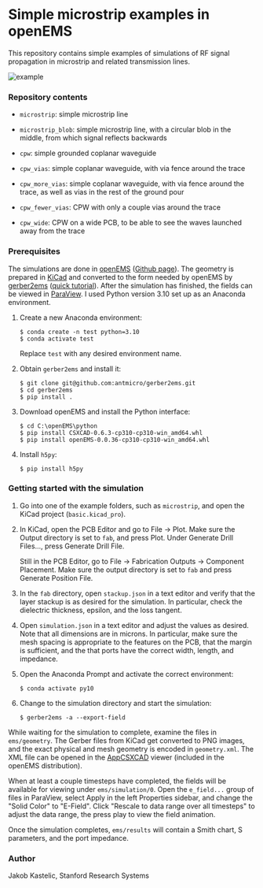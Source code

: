 # Simple microstrip examples in openEMS

This repository contains simple examples of simulations of RF signal propagation
in microstrip and related transmission lines.

![example](example.gif)

### Repository contents

- `microstrip`: simple microstrip line

- `microstrip_blob`: simple microstrip line, with a circular blob in the middle,
  from which signal reflects backwards

- `cpw`: simple grounded coplanar waveguide

- `cpw_vias`: simple coplanar waveguide, with via fence around the trace

- `cpw_more_vias`: simple coplanar waveguide, with via fence around the trace,
  as well as vias in the rest of the ground pour

- `cpw_fewer_vias`: CPW with only a couple vias around the trace

- `cpw_wide`: CPW on a wide PCB, to be able to see the waves launched
  away from the trace

### Prerequisites

The simulations are done in [openEMS](https://www.openems.de/)
([Github page](https://github.com/thliebig/openEMS)). The geometry is prepared
in [KiCad](https://www.kicad.org/) and converted to the form needed by openEMS
by [gerber2ems](https://github.com/antmicro/gerber2ems)
([quick tutorial](https://nuclearrambo.com/wordpress/gerber2ems-a-short-tutorial-to-simulate-your-pcbs-in-openems/)).
After the simulation has finished, the fields can be viewed in
[ParaView](https://www.paraview.org/). I used Python version 3.10 set up as an
Anaconda environment.

1. Create a new Anaconda environment:

       $ conda create -n test python=3.10
       $ conda activate test

   Replace `test` with any desired environment name.

2. Obtain `gerber2ems` and install it:

       $ git clone git@github.com:antmicro/gerber2ems.git
       $ cd gerber2ems
       $ pip install .

3. Download openEMS and install the Python interface:

       $ cd C:\openEMS\python
       $ pip install CSXCAD-0.6.3-cp310-cp310-win_amd64.whl
       $ pip install openEMS-0.0.36-cp310-cp310-win_amd64.whl

4. Install `h5py`:

       $ pip install h5py

### Getting started with the simulation

1. Go into one of the example folders, such as `microstrip`, and open the KiCad
   project (`basic.kicad_pro`).

2. In KiCad, open the PCB Editor and go to File → Plot. Make sure the Output
   directory is set to `fab`, and press Plot. Under Generate Drill Files...,
   press Generate Drill File.

   Still in the PCB Editor, go to File → Fabrication Outputs → Component
   Placement. Make sure the output directory is set to `fab` and press Generate
   Position File.

3. In the `fab` directory, open `stackup.json` in a text editor and verify that
   the layer stackup is as desired for the simulation. In particular, check the
   dielectric thickness, epsilon, and the loss tangent.

4. Open `simulation.json` in a text editor and adjust the values as desired.
   Note that all dimensions are in microns. In particular, make sure the mesh
   spacing is appropriate to the features on the PCB, that the margin is
   sufficient, and the that ports have the correct width, length, and impedance.

5. Open the Anaconda Prompt and activate the correct environment:

       $ conda activate py10

6. Change to the simulation directory and start the simulation:

       $ gerber2ems -a --export-field

While waiting for the simulation to complete, examine the files in
`ems/geometry`. The Gerber files from KiCad get converted to PNG images, and the
exact physical and mesh geometry is encoded in `geometry.xml`. The XML file can
be opened in the [AppCSXCAD](https://github.com/thliebig/AppCSXCAD) viewer
(included in the openEMS distribution).

When at least a couple timesteps have completed, the fields will be available
for viewing under `ems/simulation/0`. Open the `e_field...` group of files in
ParaView, select Apply in the left Properties sidebar, and change the "Solid
Color" to "E-Field". Click "Rescale to data range over all timesteps" to adjust
the data range, the press play to view the field animation.

Once the simulation completes, `ems/results` will contain a Smith chart, S
parameters, and the port impedance.

### Author

Jakob Kastelic, Stanford Research Systems
